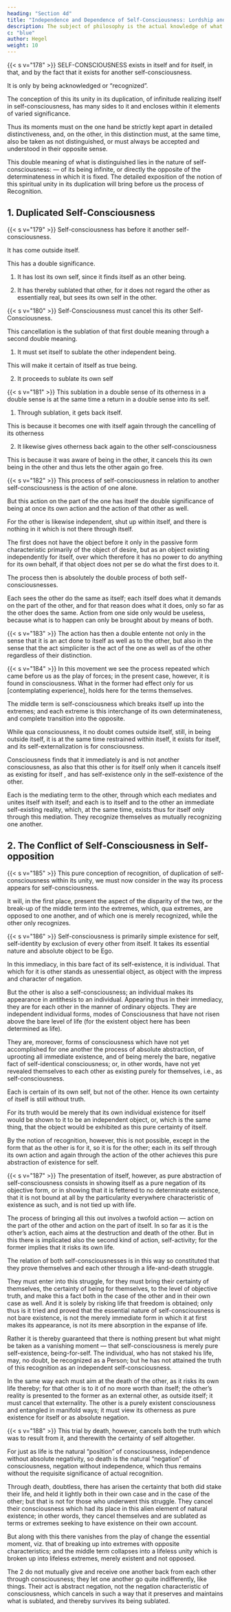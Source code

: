 ```yaml
---
heading: "Section 4d"
title: "Independence and Dependence of Self-Consciousness: Lordship and Bondage"
description: The subject of philosophy is the actual knowledge of what truly is.
c: "blue"
author: Hegel
weight: 10
---
```



<!-- Φ 178.  -->

{{< s v="178" >}}  SELF-CONSCIOUSNESS exists in itself and for itself, in that, and by the fact that it exists for another self-consciousness.

It is only by being acknowledged or “recognized”. 

The conception of this its unity in its duplication, of infinitude realizing itself in self-consciousness, has many sides to it and encloses within it elements of varied significance. 

Thus its moments must on the one hand be strictly kept apart in detailed distinctiveness, and, on the other, in this distinction must, at the same time, also be taken as not distinguished, or must always be accepted and understood in their opposite sense. 

This double meaning of what is distinguished lies in the nature of self-consciousness: — of its being infinite, or directly the opposite of the determinateness in which it is fixed. The detailed exposition of the notion of this spiritual unity in its duplication will bring before us the process of Recognition.


## 1. Duplicated Self-Consciousness


{{< s v="179" >}} Self-consciousness has before it another self-consciousness.

It has come outside itself.

This has a double significance. 

1. It has lost its own self, since it finds itself as an other being.

2. It has thereby sublated that other, for it does not regard the other as essentially real, but sees its own self in the other.



{{< s v="180" >}} Self-Consciousness must cancel this its other Self-Consciousness.

This cancellation is the sublation of that first double meaning through a second double meaning. 

1. It must set itself to sublate the other independent being.

This will make it certain of itself as true being.

2. It proceeds to sublate its own self

<!-- , for this other is itself. -->


{{< s v="181" >}} This sublation in a double sense of its otherness in a double sense is at the same time a return in a double sense into its self.

1. Through sublation, it gets back itself.

This is because it becomes one with itself again through the cancelling of its otherness

2. It likewise gives otherness back again to the other self-consciousness

This is because it was aware of being in the other, it cancels this its own being in the other and thus lets the other again go free.


{{< s v="182" >}} This process of self-consciousness in relation to another self-consciousness is the action of one alone. 

But this action on the part of the one has itself the double significance of being at once its own action and the action of that other as well. 


For the other is likewise independent, shut up within itself, and there is nothing in it which is not there through itself.

The first does not have the object before it only in the passive form characteristic primarily of the object of desire, but as an object existing independently for itself, over which therefore it has no power to do anything for its own behalf, if that object does not per se do what the first does to it. 

The process then is absolutely the double process of both self-consciousnesses. 

Each sees the other do the same as itself; each itself does what it demands on the part of the other, and for that reason does what it does, only so far as the other does the same. Action from one side only would be useless, because what is to happen can only be brought about by means of both.


{{< s v="183" >}} The action has then a double entente not only in the sense that it is an act done to itself as well as to the other, but also in the sense that the act simpliciter is the act of the one as well as of the other regardless of their distinction.


{{< s v="184" >}} In this movement we see the process repeated which came before us as the play of forces; in the present case, however, it is found in consciousness. What in the former had effect only for us [contemplating experience], holds here for the terms themselves. 

The middle term is self-consciousness which breaks itself up into the extremes; and each extreme is this interchange of its own determinateness, and complete transition into the opposite. 

While qua consciousness, it no doubt comes outside itself, still, in being outside itself, it is at the same time restrained within itself, it exists for itself, and its self-externalization is for consciousness. 

Consciousness finds that it immediately is and is not another consciousness, as also that this other is for itself only when it cancels itself as existing for itself , and has self-existence only in the self-existence of the other.

Each is the mediating term to the other, through which each mediates and unites itself with itself; and each is to itself and to the other an immediate self-existing reality, which, at the same time, exists thus for itself only through this mediation. They recognize themselves as mutually recognizing one another.



## 2. The Conflict of Self-Consciousness in Self-opposition

{{< s v="185" >}} This pure conception of recognition, of duplication of self-consciousness within its unity, we must now consider in the way its process appears for self-consciousness. 

It will, in the first place, present the aspect of the disparity of the two, or the break-up of the middle term into the extremes, which, qua extremes, are opposed to one another, and of which one is merely recognized, while the other only recognizes.


{{< s v="186" >}} Self-consciousness is primarily simple existence for self, self-identity by exclusion of every other from itself. It takes its essential nature and absolute object to be Ego.

In this immediacy, in this bare fact of its self-existence, it is individual. That which for it is other stands as unessential object, as object with the impress and character of negation. 

But the other is also a self-consciousness; an individual makes its appearance in antithesis to an individual. Appearing thus in their immediacy, they are for each other in the manner of ordinary objects. They are independent individual forms, modes of Consciousness that have not risen above the bare level of life (for the existent object here has been determined as life). 

They are, moreover, forms of consciousness which have not yet accomplished for one another the process of absolute abstraction, of uprooting all immediate existence, and of being merely the bare, negative fact of self-identical consciousness; or, in other words, have not yet revealed themselves to each other as existing purely for themselves, i.e., as self-consciousness. 

Each is certain of its own self, but not of the other. Hence its own certainty of itself is still without truth. 

For its truth would be merely that its own individual existence for itself would be shown to it to be an independent object, or, which is the same thing, that the object would be exhibited as this pure certainty of itself.

By the notion of recognition, however, this is not possible, except in the form that as the other is for it, so it is for the other; each in its self through its own action and again through the action of the other achieves this pure abstraction of existence for self.


{{< s v="187" >}}  The presentation of itself, however, as pure abstraction of self-consciousness consists in showing itself as a pure negation of its objective form, or in showing that it is fettered to no determinate existence, that it is not bound at all by the particularity everywhere characteristic of existence as such, and is not tied up with life. 

The process of bringing all this out involves a twofold action — action on the part of the other and action on the part of itself. In so far as it is the other’s action, each aims at the destruction and death of the other. But in this there is implicated also the second kind of action, self-activity; for the former implies that it risks its own life. 

The relation of both self-consciousnesses is in this way so constituted that they prove themselves and each other through a life-and-death struggle.

They must enter into this struggle, for they must bring their certainty of themselves, the certainty of being for themselves, to the level of objective truth, and make this a fact both in the case of the other and in their own case as well. And it is solely by risking life that freedom is obtained; only thus is it tried and proved that the essential nature of self-consciousness is not bare existence, is not the merely immediate form in which it at first makes its appearance, is not its mere absorption in the expanse of life.

Rather it is thereby guaranteed that there is nothing present but what might be taken as a vanishing moment — that self-consciousness is merely pure self-existence, being-for-self. The individual, who has not staked his life, may, no doubt, be recognized as a Person; but he has not attained the truth of this recognition as an independent self-consciousness. 

In the same way each must aim at the death of the other, as it risks its own life thereby; for that other is to it of no more worth than itself; the other’s reality is presented to the former as an external other, as outside itself; it must cancel that externality. The other is a purely existent consciousness and entangled in manifold ways; it must view its otherness as pure existence for itself or as absolute negation.

{{< s v="188" >}}  This trial by death, however, cancels both the truth which was to result from it, and therewith the certainty of self altogether. 

For just as life is the natural “position” of consciousness, independence without absolute negativity, so death is the natural “negation” of consciousness, negation without independence, which thus remains without the requisite significance of actual recognition.

Through death, doubtless, there has arisen the certainty that both did stake their life, and held it lightly both in their own case and in the case of the other; but that is not for those who underwent this struggle. They cancel their consciousness which had its place in this alien element of natural existence; in other words, they cancel themselves and are sublated as terms or extremes seeking to have existence on their own account. 

But along with this there vanishes from the play of change the essential moment, viz. that of breaking up into extremes with opposite characteristics; and the middle term collapses into a lifeless unity which is broken up into lifeless extremes, merely existent and not opposed.

The 2 do not mutually give and receive one another back from each other through consciousness; they let one another go quite indifferently, like things. Their act is abstract negation, not the negation characteristic of consciousness, which cancels in such a way that it preserves and maintains what is sublated, and thereby survives its being sublated.


